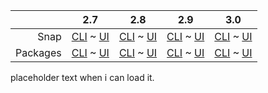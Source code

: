 ||2.7|2.8|2.9|3.0|
|-----:|:-----:|:-----:|:-----:|:-----:|
Snap|[CLI](/t/the-regiond-log-file-snap-2-7-cli/3478) ~ [UI](/t/the-regiond-log-file-snap-2-7-ui/3479)|[CLI](/t/the-regiond-log-file-snap-2-8-cli/3480) ~ [UI](/t/the-regiond-log-file-snap-2-8-ui/3481)|[CLI](/t/the-regiond-log-file-snap-2-9-cli/3482) ~ [UI](/t/the-regiond-log-file-snap-2-9-ui/3483)|[CLI](/t/the-regiond-log-file-snap-3-0-cli/4125) ~ [UI](/t/the-regiond-log-file-snap-3-0-ui/4126)|
Packages|[CLI](/t/the-regiond-log-file-deb-2-7-cli/3484) ~ [UI](/t/the-regiond-log-file-deb-2-7-ui/3485)|[CLI](/t/the-regiond-log-file-deb-2-8-cli/3486) ~ [UI](/t/the-regiond-log-file-deb-2-8-ui/3487)|[CLI](/t/the-regiond-log-file-deb-2-9-cli/3489) ~ [UI](/t/the-regiond-log-file-deb-2-9-ui/3488)|[CLI](/t/the-regiond-log-file-deb-3-0-cli/4127) ~ [UI](/t/the-regiond-log-file-deb-3-0-ui/4128)|
placeholder text when i can load it.

